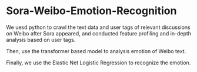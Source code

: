 # Sora-Weibo-Emotion-Recognition
We uesd python to crawl the text data and user tags of relevant discussions on Weibo after Sora appeared, and conducted feature profiling and in-depth analysis based on user tags.

Then, use the transformer based model to analysis emotion of Weibo text.

Finally, we use the Elastic Net Logistic Regression to recognize the emotion.

